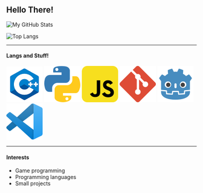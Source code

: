 ## Hello There!

![My GitHub Stats](https://github-readme-stats.vercel.app/api?username=conner-calhoun&show_icons=true&theme=dark)


![Top Langs](https://github-readme-stats.vercel.app/api/top-langs/?username=conner-calhoun&langs_count=8&layout=compact&theme=dark)


---
#### Langs and Stuff!

<a href="https://www.cplusplus.com/" title="C++"><img src="icons/c++.png" /></a>
<a href="https://www.python.org/" title="Python"><img src="icons/python.png" /></a>
<a href="https://www.javascript.com/" title="JavaScript"><img src="icons/javascript.png" /></a>
<a href="https://git-scm.com/" title="Git"><img src="icons/git.png" /></a>
<a href="https://godotengine.org/" title="Godot"><img src="icons/godot.png" /></a>
<a href="https://code.visualstudio.com/" title="Visual Studio Code"><img src="icons/vscode.png" /></a>


---
#### Interests


- Game programming
- Programming languages
- Small projects
